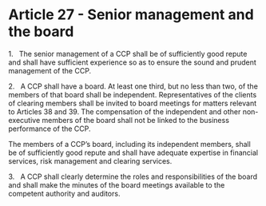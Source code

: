 # Article 27 - Senior management and the board


1.   The senior management of a CCP shall be of sufficiently good repute and shall have sufficient experience so as to ensure the sound and prudent management of the CCP.

2.   A CCP shall have a board. At least one third, but no less than two, of the members of that board shall be independent. Representatives of the clients of clearing members shall be invited to board meetings for matters relevant to Articles 38 and 39. The compensation of the independent and other non-executive members of the board shall not be linked to the business performance of the CCP.

The members of a CCP’s board, including its independent members, shall be of sufficiently good repute and shall have adequate expertise in financial services, risk management and clearing services.

3.   A CCP shall clearly determine the roles and responsibilities of the board and shall make the minutes of the board meetings available to the competent authority and auditors.
